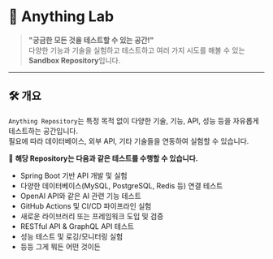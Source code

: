 # 🚀 Anything Lab

> **"궁금한 모든 것을 테스트할 수 있는 공간!"**  
> 다양한 기능과 기술을 실험하고 테스트하고 여러 가지 시도를 해볼 수 있는 **Sandbox Repository**입니다.  
---

## 🛠 개요
`Anything Repository`는 특정 목적 없이 다양한 기술, 기능, API, 성능 등을 자유롭게 테스트하는 공간입니다.  
필요에 따라 데이터베이스, 외부 API, 기타 기술들을 연동하여 실험할 수 있습니다.

📌 **해당 Repository는 다음과 같은 테스트를 수행할 수 있습니다.**
- Spring Boot 기반 API 개발 및 실험
- 다양한 데이터베이스(MySQL, PostgreSQL, Redis 등) 연결 테스트
- OpenAI API와 같은 AI 관련 기능 테스트
- GitHub Actions 및 CI/CD 파이프라인 실험
- 새로운 라이브러리 또는 프레임워크 도입 및 검증
- RESTful API & GraphQL API 테스트
- 성능 테스트 및 로깅/모니터링 실험
- 등등 그게 뭐든 어떤 것이든